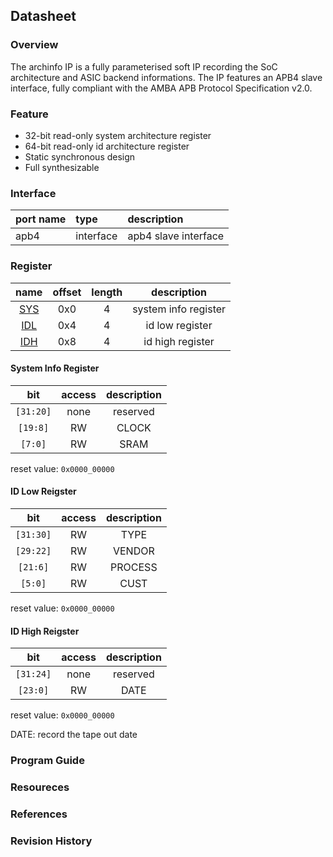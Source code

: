## Datasheet

### Overview
The archinfo IP is a fully parameterised soft IP recording the SoC architecture and ASIC backend informations. The IP features an APB4 slave interface, fully compliant with the AMBA APB Protocol Specification v2.0.

### Feature
* 32-bit read-only system architecture register
* 64-bit read-only id architecture register
* Static synchronous design
* Full synthesizable

### Interface
| port name | type        | description          |
|:--------- |:------------|:---------------------|
| apb4      | interface   | apb4 slave interface |

### Register

| name | offset  | length | description |
|:----:|:-------:|:-----: | :---------: |
| [SYS](#system-info-register) | 0x0 | 4 | system info register |
| [IDL](#id-low-reigster) | 0x4 | 4 | id low register |
| [IDH](#id-high-reigster) | 0x8 | 4 | id high register |

#### System Info Register
| bit | access  | description |
|:---:|:-------:| :---------: |
| `[31:20]` | none | reserved |
| `[19:8]` | RW | CLOCK |
| `[7:0]` | RW | SRAM |

reset value: `0x0000_00000`

#### ID Low Reigster
| bit | access  | description |
|:---:|:-------:| :---------: |
| `[31:30]` | RW | TYPE |
| `[29:22]` | RW | VENDOR |
| `[21:6]` | RW | PROCESS |
| `[5:0]` | RW | CUST |

reset value: `0x0000_00000`

#### ID High Reigster
| bit | access  | description |
|:---:|:-------:| :---------: |
| `[31:24]` | none | reserved |
| `[23:0]` | RW | DATE |

reset value: `0x0000_00000`

DATE: record the tape out date

### Program Guide
### Resoureces
### References
### Revision History